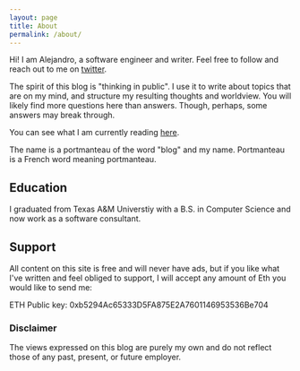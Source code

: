 ```yaml
---
layout: page
title: About
permalink: /about/
---
```


Hi! I am Alejandro, a software engineer and writer. Feel free to follow and reach out to me on [twitter](https://twitter.com/alondono97).


The spirit of this blog is "thinking in public". I use it to write about topics that are on my mind, and structure my resulting thoughts and worldview. You will likely find more questions here than answers. Though, perhaps, some answers may break through. 

You can see what I am currently reading [here](http://reading.alondono.me).

The name is a portmanteau of the word "blog" and my name.
Portmanteau is a French word meaning portmanteau.

## Education
I graduated from Texas A&M Universtiy with a B.S. in Computer Science and now work as a software consultant. 


## Support
All content on this site is free and will never have ads, but if you like what I've written and feel obliged to support, I will accept any amount of Eth you would like to send me: 

ETH Public key: 0xb5294Ac65333D5FA875E2A7601146953536Be704

### Disclaimer
The views expressed on this blog are purely my own and do not reflect those of any past, present, or future employer. 